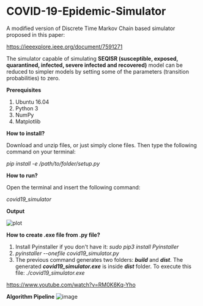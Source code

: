 # COVID-19-Epidemic-Simulator
A modified version of Discrete Time Markov Chain based simulator proposed in this paper:

https://ieeexplore.ieee.org/document/7591271

The simulator capable of simulating **SEQISR (susceptible, exposed, quarantined, infected, severe infected and recovered)** model can be reduced to simpler models by setting some of the parameters (transition probabilities) to zero. 


**Prerequisites**
1. Ubuntu 16.04
2. Python 3
3. NumPy
4. Matplotlib


**How to install?**

Download and unzip files, or just simply clone files. 
Then type the following command on your terminal: 

 *pip install -e /path/to/folder/setup.py* 
 
 **How to run?**
 
 Open the terminal and insert the following command: 
 
 *covid19_simulator*
 
 **Output**
 
 ![plot](https://raw.githubusercontent.com/akuzdeuov/COVID-19-Stochastic-Simulator/master/plot.png)
 
 **How to create .exe file from .py file?**
 1. Install Pyinstaller if you don't have it: *sudo pip3 install Pyinstaller*
 2. *pyinstaller --onefile covid19_simulator.py*
 3. The previous command generates two folders: **_build_** and **_dist_**. The generated **_covid19_simulator.exe_** is inside **_dist_** folder. To execute this file: *./covid19_simulator.exe*
 
 https://www.youtube.com/watch?v=RM0K6Kq-Yho 

**Algorithm Pipeline**
![image](https://raw.githubusercontent.com/akuzdeuov/COVID-19-Stochastic-Simulator/master/covid_epidemic_statechart.png)
